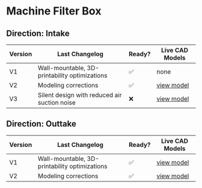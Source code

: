 # Machine Filter Box

## Direction: Intake

| Version | Last Changelog | Ready? | Live CAD Models |
| ------- | -------------- | ------ | --------------- |
| V1 | Wall-mountable, 3D-printability optimizations | ✅ | none
| V2 | Modeling corrections | ✅ | [view model](https://a360.co/2x1mhIx)
| V3 | Silent design with reduced air suction noise | ❌ | [view model](https://a360.co/3zugPbq)

## Direction: Outtake

| Version | Last Changelog | Ready? | Live CAD Models |
| ------- | -------------- | ------ | --------------- |
| V1 | Wall-mountable, 3D-printability optimizations | ✅ | [view model](https://a360.co/2Utff87)
| V2 | Modeling corrections | ✅ | [view model](https://a360.co/2XeSVAP)

